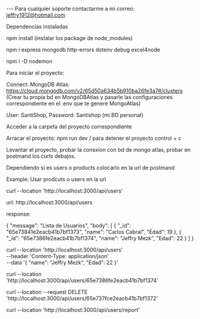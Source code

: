 

--- Para cualquier soporte contactarme a mi correo: jeffry1912@hotmail.com


Dependencias instaladas

npm install (instalar los package de node_modules)

npm i express mongodb http-errors dotenv debug excel4node

npm i -D nodemon

Para iniciar el proyecto: 

Connect: MongoDB Atlas: https://cloud.mongodb.com/v2/65d50a634b5b910ba26fe3a7#/clusters
(Crear tu propia bd en MongoDBAtlas y pasarle las configuraciones correspondiente en el .env que te genere MongoAtlas)

User: SantiShop, Password: Santishop (mi BD personal)

Acceder a la carpeta del proyecto correspondiente

Arracar el proyecto: npm run dev / para detener el proyecto control + c

Levantar el proyecto, probar la conexion con bd de mongo atlas, probar en postmand los curls debajos.

Dependiendo si es users o products colocarlo en la url de postmand

Example: Usar prodcuts o users en la url

curl --location 'http://localhost:3000/api/users'

url: http://localhost:3000/api/users

response:

{
    "message": "Lista de Usuarios",
    "body": [
        {
            "_id": "65e73841e2eacb41b7bf1373",
            "name": "Carlos Cabral",
            "Edad": 19
        },
        {
            "_id": "65e7386fe2eacb41b7bf1374",
            "name": "Jeffry Mezk",
            "Edad": 22
        }
    ]
}


curl --location 'http://localhost:3000/api/users' \
--header 'Content-Type: application/json' \
--data '{
    "name": "Jeffry Mezk",
    "Edad": 22
}'


curl --location 'http://localhost:3000/api/users/65e7386fe2eacb41b7bf1374'

curl --location --request DELETE 'http://localhost:3000/api/users/65e737fce2eacb41b7bf1372'

curl --location 'http://localhost:3000/api/users/report'
